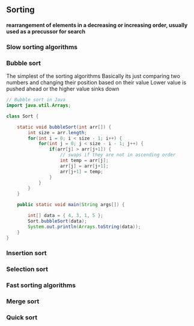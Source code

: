 ## Sorting

#### rearrangement of elements in a decreasing or increasing order, usually used as a precussor for search

### Slow sorting algorithms

### Bubble sort
The simplest of the sorting algorithms
Basically its just comparing two numbers and changing their position based on their value
Lower value is pushed ahead or the higher value sinks down

```java
// Bubble sort in Java
import java.util.Arrays;

class Sort {

    static void bubbleSort(int arr[]) {
        int size = arr.length;
        for(int i = 0; i < size - 1; i++) {
            for(int j = 0; j < size - i - 1; j++) {
                if(arr[j] > arr[j+1]) {
                    // swaps if they are not in ascending order
                    int temp = arr[j];
                    arr[j] = arr[j+1];
                    arr[j+1] = temp;
                }
            }
        }
    }

    public static void main(String args[]) {

        int[] data = { 4, 3, 1, 5 };
        Sort.bubbleSort(data);
        System.out.println(Arrays.toString(data));
    }
}
```


### Insertion sort


### Selection sort

### Fast sorting algorithms

### Merge sort

### Quick sort